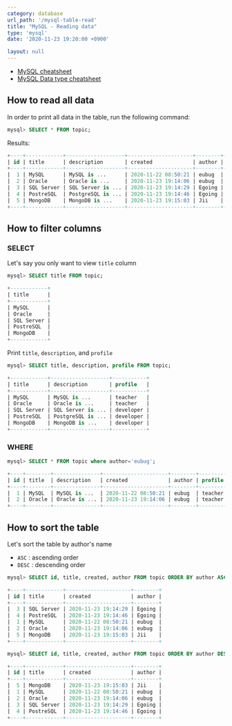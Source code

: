 ```yaml
---
category: database
url_path: '/mysql-table-read'
title: "MySQL - Reading data"
type: 'mysql'
date: '2020-11-23 19:20:00 +0900'

layout: null
---
```


- [MySQL cheatsheet](https://gist.github.com/bradtraversy/c831baaad44343cc945e76c2e30927b3)
- [MySQL Data type cheatsheet](https://tableplus.com/blog/2018/07/mysql-data-types-cheatsheet.html)

## How to read all data

In order to print all data in the table, run the following command:
```sql
mysql> SELECT * FROM topic;
```

Results:
```sql
+----+------------+-------------------+---------------------+--------+-----------+
| id | title      | description       | created             | author | profile   |
+----+------------+-------------------+---------------------+--------+-----------+
|  1 | MySQL      | MySQL is ...      | 2020-11-22 08:50:21 | eubug  | teacher   |
|  2 | Oracle     | Oracle is ...     | 2020-11-23 19:14:06 | eubug  | teacher   |
|  3 | SQL Server | SQL Server is ... | 2020-11-23 19:14:29 | Egoing | developer |
|  4 | PostreSQL  | PostgreSQL is ... | 2020-11-23 19:14:46 | Egoing | developer |
|  5 | MongoDB    | MongoDB is ...    | 2020-11-23 19:15:03 | Jii    | developer |
+----+------------+-------------------+---------------------+--------+-----------+
```

## How to filter columns

### SELECT
Let's say you only want to view `title` column

```sql
mysql> SELECT title FROM topic;

+------------+
| title      |
+------------+
| MySQL      |
| Oracle     |
| SQL Server |
| PostreSQL  |
| MongoDB    |
+------------+
```

Print `title`, `description`, and `profile`

```sql
mysql> SELECT title, description, profile FROM topic;

+------------+-------------------+-----------+
| title      | description       | profile   |
+------------+-------------------+-----------+
| MySQL      | MySQL is ...      | teacher   |
| Oracle     | Oracle is ...     | teacher   |
| SQL Server | SQL Server is ... | developer |
| PostreSQL  | PostgreSQL is ... | developer |
| MongoDB    | MongoDB is ...    | developer |
+------------+-------------------+-----------+
```

### WHERE

```sql
mysql> SELECT * FROM topic where author='eubug';

+----+--------+---------------+---------------------+--------+---------+
| id | title  | description   | created             | author | profile |
+----+--------+---------------+---------------------+--------+---------+
|  1 | MySQL  | MySQL is ...  | 2020-11-22 08:50:21 | eubug  | teacher |
|  2 | Oracle | Oracle is ... | 2020-11-23 19:14:06 | eubug  | teacher |
+----+--------+---------------+---------------------+--------+---------+
```

## How to sort the table

Let's sort the table by author's name

- `ASC` : ascending order
- `DESC` : descending order

```sql
mysql> SELECT id, title, created, author FROM topic ORDER BY author ASC;

+----+------------+---------------------+--------+
| id | title      | created             | author |
+----+------------+---------------------+--------+
|  3 | SQL Server | 2020-11-23 19:14:29 | Egoing |
|  4 | PostreSQL  | 2020-11-23 19:14:46 | Egoing |
|  1 | MySQL      | 2020-11-22 08:50:21 | eubug  |
|  2 | Oracle     | 2020-11-23 19:14:06 | eubug  |
|  5 | MongoDB    | 2020-11-23 19:15:03 | Jii    |
+----+------------+---------------------+--------+

mysql> SELECT id, title, created, author FROM topic ORDER BY author DESC;

+----+------------+---------------------+--------+
| id | title      | created             | author |
+----+------------+---------------------+--------+
|  5 | MongoDB    | 2020-11-23 19:15:03 | Jii    |
|  1 | MySQL      | 2020-11-22 08:50:21 | eubug  |
|  2 | Oracle     | 2020-11-23 19:14:06 | eubug  |
|  3 | SQL Server | 2020-11-23 19:14:29 | Egoing |
|  4 | PostreSQL  | 2020-11-23 19:14:46 | Egoing |
+----+------------+---------------------+--------+
```